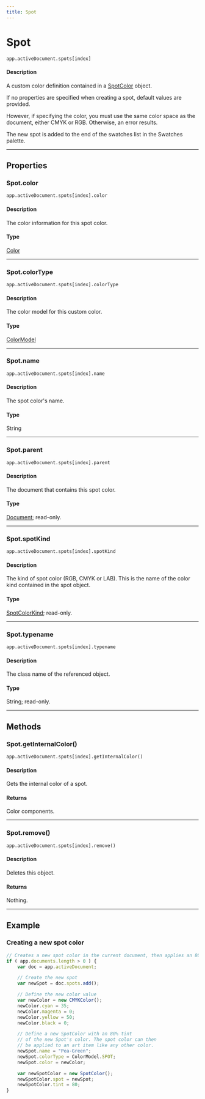 ```yaml
---
title: Spot
---
```

# Spot

`app.activeDocument.spots[index]`

#### Description

A custom color definition contained in a [SpotColor](.././SpotColor) object.

If no properties are specified when creating a spot, default values are provided.

However, if specifying the color, you must use the same color space as the document, either CMYK or RGB. Otherwise, an error results.

The new spot is added to the end of the swatches list in the Swatches palette.

---

## Properties

### Spot.color

`app.activeDocument.spots[index].color`

#### Description

The color information for this spot color.

#### Type

[Color](.././Color)

---

### Spot.colorType

`app.activeDocument.spots[index].colorType`

#### Description

The color model for this custom color.

#### Type

[ColorModel](../scripting-constants#colormodel)

---

### Spot.name

`app.activeDocument.spots[index].name`

#### Description

The spot color's name.

#### Type

String

---

### Spot.parent

`app.activeDocument.spots[index].parent`

#### Description

The document that contains this spot color.

#### Type

[Document](.././Document); read-only.

---

### Spot.spotKind

`app.activeDocument.spots[index].spotKind`

#### Description

The kind of spot color (RGB, CMYK or LAB). This is the name of the color kind contained in the spot object.

#### Type

[SpotColorKind](../scripting-constants#spotcolorkind); read-only.

---

### Spot.typename

`app.activeDocument.spots[index].typename`

#### Description

The class name of the referenced object.

#### Type

String; read-only.

---

## Methods

### Spot.getInternalColor()

`app.activeDocument.spots[index].getInternalColor()`

#### Description

Gets the internal color of a spot.

#### Returns

Color components.

---

### Spot.remove()

`app.activeDocument.spots[index].remove()`

#### Description

Deletes this object.

#### Returns

Nothing.

---

## Example

### Creating a new spot color

```javascript
// Creates a new spot color in the current document, then applies an 80% tint to the color
if ( app.documents.length > 0 ) {
    var doc = app.activeDocument;

    // Create the new spot
    var newSpot = doc.spots.add();

    // Define the new color value
    var newColor = new CMYKColor();
    newColor.cyan = 35;
    newColor.magenta = 0;
    newColor.yellow = 50;
    newColor.black = 0;

    // Define a new SpotColor with an 80% tint
    // of the new Spot's color. The spot color can then
    // be applied to an art item like any other color.
    newSpot.name = "Pea-Green";
    newSpot.colorType = ColorModel.SPOT;
    newSpot.color = newColor;

    var newSpotColor = new SpotColor();
    newSpotColor.spot = newSpot;
    newSpotColor.tint = 80;
}
```
